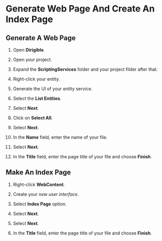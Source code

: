 # **Generate Web Page And Create An Index Page**

## **Generate A Web Page**

1. Open **Dirigible**.

2. Open your project.

3. Expand the **ScriptingServices** folder and your project filder after that.

4. Right-click your entity.

5. Generate the UI of your entity service.

6. Select the **List Entities**.

7. Select **Next**.

8. Click on **Select All**.

9. Select **Next**.

10. In the **Name** field, enter the name of your file.

11. Select **Next**.

12. In the **Title** field, enter the page title of your file and choose **Finish**.

## **Make An Index Page**

1. Right-click **WebContent**.

2. Create your *new user interface*.

3. Select **Index Page** option.

4. Select **Next**.

5. Select **Next**.

6. In the **Title** field, enter the page title of your file and choose **Finish**.
